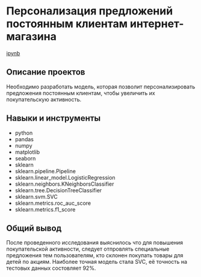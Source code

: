 # Персонализация предложений постоянным клиентам интернет-магазина
[ipynb](Personal_model.ipynb)
## Описание проектов
Необходимо разработать модель, которая позволит персонализировать предложения постоянным клиентам, чтобы увеличить их покупательскую активность.
## Навыки и инструменты
* python
* pandas
* numpy
* matplotlib
* seaborn 
* sklearn
* sklearn.pipeline.Pipeline
* sklearn.linear_model.LogisticRegression
* sklearn.neighbors.KNeighborsClassifier
* sklearn.tree.DecisionTreeClassifier
* sklearn.svm.SVC
* sklearn.metrics.roc_auc_score
* sklearn.metrics.f1_score


## Общий вывод
После проведенного исследования выяснилось что для повышения покупательской активности, следует отпровлять специальные предложения тем пользователям, кто склонен покупать товары для детей по акциям. Наиболее точная модель стала SVC, её точность на тестовых данных состовляет 92%. 




